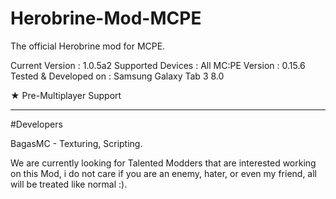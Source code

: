 # Herobrine-Mod-MCPE
The official Herobrine mod for MCPE.

Current Version : 1.0.5a2
Supported Devices : All
MC:PE Version : 0.15.6
Tested & Developed on : Samsung Galaxy Tab 3 8.0

★ Pre-Multiplayer Support 

---------------------------------------

#Developers

BagasMC - Texturing, Scripting.

We are currently looking for Talented Modders that are interested working on this Mod, i do not care if you are an enemy, hater, or even my friend, all will be treated like normal :).
